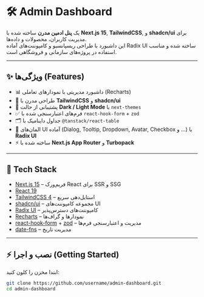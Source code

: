 # 🛠️ Admin Dashboard  

یک **پنل ادمین مدرن** ساخته شده با **Next.js 15**, **TailwindCSS**, و **shadcn/ui** برای مدیریت کاربران، محصولات و داده‌ها.  
این داشبورد با طراحی ریسپانسیو و کامپوننت‌های آماده Radix UI ساخته شده و مناسب استفاده در پروژه‌های سازمانی و فروشگاهی است.  

---

## ✨ ویژگی‌ها (Features)
- 📊 داشبورد مدیریتی با نمودارهای تعاملی (Recharts)  
- 🎨 طراحی مدرن با **TailwindCSS** و **shadcn/ui**  
- 🌙 پشتیبانی از حالت **Dark / Light Mode** با `next-themes`  
- ✅ فرم‌های اعتبارسنجی شده با `react-hook-form` + `zod`  
- 🗂️ جداول داینامیک با `@tanstack/react-table`  
- 🔔 المان‌های UI آماده (Dialog, Tooltip, Dropdown, Avatar, Checkbox و …) با **Radix UI**  
- ⚡ ساخته شده با **Next.js App Router** و **Turbopack**  

---

## 🚀 Tech Stack
- [Next.js 15](https://nextjs.org/) – فریم‌ورک React برای SSR و SSG  
- [React 19](https://react.dev/)  
- [TailwindCSS 4](https://tailwindcss.com/) – استایل‌دهی سریع  
- [shadcn/ui](https://ui.shadcn.com/) – مجموعه کامپوننت‌های UI  
- [Radix UI](https://www.radix-ui.com/) – کامپوننت‌های دسترس‌پذیر  
- [Recharts](https://recharts.org/) – نمودارها و گراف‌ها  
- [react-hook-form](https://react-hook-form.com/) + [zod](https://zod.dev/) – مدیریت و اعتبارسنجی فرم‌ها  
- [date-fns](https://date-fns.org/) – مدیریت تاریخ  

---

## ⚡ نصب و اجرا (Getting Started)

ابتدا مخزن را کلون کنید:  
```bash
git clone https://github.com/username/admin-dashboard.git
cd admin-dashboard

